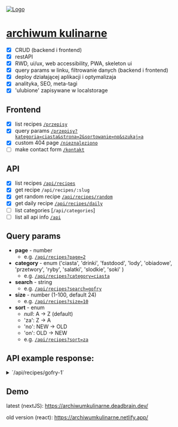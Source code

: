 [![Logo](https://archiwumkulinarne.deadbrain.dev/images/opengraph-img-1200-630.jpg)](https://archiwumkulinarne.deadbrain.dev/)

# [archiwum kulinarne](https://archiwumkulinarne.deadbrain.dev/)

- [x] CRUD (backend i frontend)
- [x] restAPI
- [x] RWD, ui/ux, web accessibility, PWA, skeleton ui
- [x] query params w linku, filtrowanie danych (backend i frontend)
- [x] deploy działającej aplikacji i optymalizaja
- [x] analityka, SEO, meta-tagi
- [x] 'ulubione' zapisywane w localstorage

## Frontend
- [x] list recipes [`/przepisy`](https://archiwumkulinarne.deadbrain.dev/przepisy)
- [x] query params [`/przepisy?kategoria=ciasta&strona=2&sortowanie=no&szukaj=a`](https://archiwumkulinarne.deadbrain.dev/przepisy?szukaj=a&sortowanie=no&kategoria=ciasta&strona=2)
- [x] custom 404 page [`/nieznaleziono`](https://archiwumkulinarne.deadbrain.dev/nieznaleziono)
- [ ] make contact form [`/kontakt`](https://archiwumkulinarne.deadbrain.dev/kontakt)

## API
- [x] list recipes [`/api/recipes`](https://archiwumkulinarne.deadbrain.dev/api/recipes)
- [x] get recipe `/api/recipes/:slug`
- [x] get random recipe [`/api/recipes/random`](https://archiwumkulinarne.deadbrain.dev/api/recipes/random)
- [x] get daily recipe [`/api/recipes/daily`](https://archiwumkulinarne.deadbrain.dev/api/recipes/daily)
- [ ] list categories [`/api/categories`]
- [ ] list all api info [`/api`](https://archiwumkulinarne.deadbrain.dev/api)

## Query params
- **page** - number
  - e.g. [`/api/recipes?page=2`](https://archiwumkulinarne.deadbrain.dev/api/recipes?page=2)
- **category** - enum ('ciasta', 'drinki', 'fastdood', 'lody', 'obiadowe', 'przetwory', 'ryby', 'salatki', 'slodkie', 'soki' )
  - e.g. [`/api/recipes?category=ciasta`](https://archiwumkulinarne.deadbrain.dev/api/recipes?category=ciasta)
- **search** - string
  - e.g. [`/api/recipes?search=gofry`](https://archiwumkulinarne.deadbrain.dev/api/recipes?search=gofry)
- **size** - number (1-100, default 24)
  - e.g. [`/api/recipes?size=10`](https://archiwumkulinarne.deadbrain.dev/api/recipes?size=10)
- **sort** - enum
  - _null_: A → Z (default)
  - 'za': Z → A
  - 'no': NEW → OLD
  - 'on': OLD → NEW
  - e.g. [`/api/recipes?sort=za`](https://archiwumkulinarne.deadbrain.dev/api/recipes?sort=za)


## API example response:

<details>
    <summary>`/api/recipes/gofry-1`</summary>

```json
{
"success": true,
"id": "653ac89ae994f2418da743d5",
"name": "Gofry",
"slug": {
  "slugCurrent": "gofry-1",
  "slugHistory": [ "gofry-1" ]
},
"path": "/api/recipes/gofry-1",
"origin": "/api/recipes",
"category": "slodkie",
"stages": {
  "size": 1,
  "items": [{
    "index": 0,
    "title": null,
    "ingredients": [ "25dag mąki pszennej", "25dag mąki ziemniaczanej", "1 kostka margaryny", "30dag cukru", "5 jajek", "1 cukier wanilinowy", "1 łyżka proszku do pieczenia", "mleko" ],
    "preparing": "brak oryginalnego opisu przygotowania",
    "GPTpreparing": "W misce wymieszaj obie mąki, dodaj roztopioną margarynę, cukier, jajka, cukier wanilinowy i proszek do pieczenia. Stopniowo dodawaj mleko, mieszając, aż uzyskasz gładkie ciasto.\nRozgrzej gofrownicę, nalej ciasto i piecz, aż gofry staną się złociste.\nPodawaj z ulubionymi dodatkami!"
  }]
},
"images": {
  "size": 1,
  "items": [{
    "index": 0,
    "thumbnail": "https://iili.io/JKZiUUG.md.jpg",
    "src": "https://iili.io/JKZiUUG.jpg",
    "alt": "handwritten recipe, scan"
  }]
},
"tags": [ "gofry", "chrupiące", "złociste", "przepyszne", "deser", "śniadanie", "jajka", "mąka", "cukier", "proszek do pieczenia", "mleko", "pyszne", "łatwe", "przekąska", "cukier wanilinowy" ],
"description": "Przygotuj pyszne gofry o chrupiącej skorupce i delikatnym wnętrzu. Zaskocz swoje podniebienie smakiem doskonałym na każdą okazję!",
"timestamps": {
  "createdAt": "2023-10-26T20:14:18.332Z",
  "updatedAt": "2024-01-20T16:05:16.871Z"
}
}
```

</details>




## Demo

latest (nextJS): https://archiwumkulinarne.deadbrain.dev/

old version (react): https://archiwumkulinarne.netlify.app/



